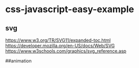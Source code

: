 # css-javascript-easy-example

## svg
  https://www.w3.org/TR/SVG11/expanded-toc.html
  https://developer.mozilla.org/en-US/docs/Web/SVG
  https://www.w3schools.com/graphics/svg_reference.asp

##animation
